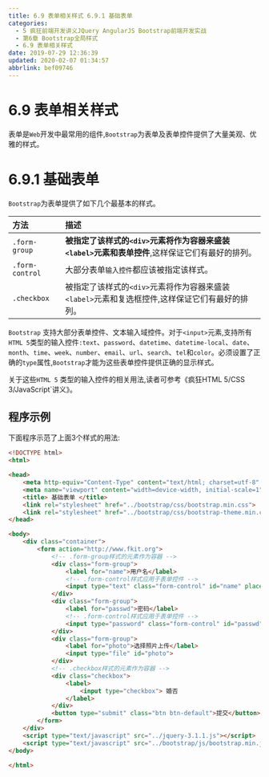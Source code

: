 ```yaml
---
title: 6.9 表单相关样式 6.9.1 基础表单
categories: 
  - 5 疯狂前端开发讲义JQuery AngularJS Bootstrap前端开发实战
  - 第6章 Bootstrap全局样式
  - 6.9 表单相关样式
date: 2019-07-29 12:36:39
updated: 2020-02-07 01:34:57
abbrlink: bef09746
---
```

# 6.9 表单相关样式 #
表单是`Web`开发中最常用的组件,`Bootstrap`为表单及表单控件提供了大量美观、优雅的样式。
# 6.9.1 基础表单 #
`Bootstrap`为表单提供了如下几个最基本的样式。

|方法|描述|
|:---|:---|
|`.form-group`|**被指定了该样式的`<div>`元素将作为容器来盛装`<label>`元素和表单控件**,这样保证它们有最好的排列。|
|`.form-control`|大部分表单`输入控件`都应该被指定该样式。|
|`.checkbox`|被指定了该样式的`<div>`元素将作为容器来盛装`<label>`元素和复选框控件,这样保证它们有最好的排列。|
`Bootstrap` 支持大部分表单控件、文本输入域控件。对于`<input>`元素,支持所有`HTML 5`类型的输入控件`:text`、`password`、`datetime`、`datetime-local`、`date`、`month`、`time`、`week`、`number`、`email`、`url`、`search`、`tel`和`color`。必须设置了正确的`type`属性,`Bootstrap`才能为这些表单控件提供正确的显示样式。

关于这些`HTML 5` 类型的输入控件的相关用法,读者可参考《疯狂HTML 5/CSS 3/JavaScript`讲义》。
## 程序示例 ##
下面程序示范了上面3个样式的用法:
```html
<!DOCTYPE html>
<html>

<head>
    <meta http-equiv="Content-Type" content="text/html; charset=utf-8" />
    <meta name="viewport" content="width=device-width, initial-scale=1">
    <title> 基础表单 </title>
    <link rel="stylesheet" href="../bootstrap/css/bootstrap.min.css">
    <link rel="stylesheet" href="../bootstrap/css/bootstrap-theme.min.css">
</head>

<body>
    <div class="container">
        <form action="http://www.fkit.org">
            <!-- .form-group样式的元素作为容器 -->
            <div class="form-group">
                <label for="name">用户名</label>
                <!-- .form-control样式应用于表单控件 -->
                <input type="text" class="form-control" id="name" placeholder="用户名">
            </div>
            <div class="form-group">
                <label for="passwd">密码</label>
                <!-- .form-control样式应用于表单控件 -->
                <input type="password" class="form-control" id="passwd" placeholder="密码">
            </div>
            <div class="form-group">
                <label for="photo">选择照片上传</label>
                <input type="file" id="photo">
            </div>
            <!-- .checkbox样式的元素作为容器 -->
            <div class="checkbox">
                <label>
                    <input type="checkbox"> 婚否
                </label>
            </div>
            <button type="submit" class="btn btn-default">提交</button>
        </form>
    </div>
    <script type="text/javascript" src="../jquery-3.1.1.js"></script>
    <script type="text/javascript" src="../bootstrap/js/bootstrap.min.js"></script>
</body>

</html>
```

